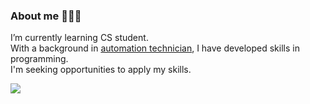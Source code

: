 
### About me 👋🐱‍🐉
I’m currently learning CS student.    
With a background in [automation technician](https://www.cpnv.ch/formations/ecole-superieure/systemes-industriels-automation/), I have developed skills in programming.    
I'm seeking opportunities to apply my skills.

<img width='auto' src="https://github-profile-summary-cards.vercel.app/api/cards/profile-details?username=GianniBee" />
